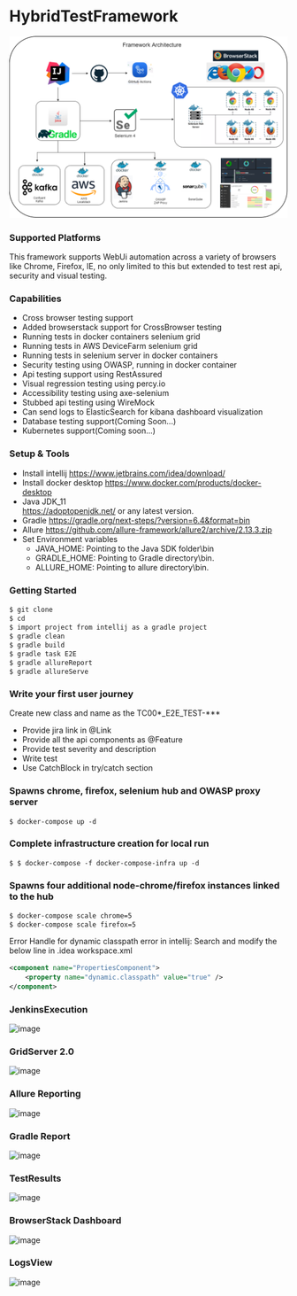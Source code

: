 # HybridTestFramework
![Selenium](/docs/screens/selenium.png)

### Supported Platforms
This framework supports WebUi automation across a variety of browsers like Chrome, Firefox, IE, no only limited to this but extended to test rest api, security and visual testing.

### Capabilities
* Cross browser testing support
* Added browserstack support for CrossBrowser testing
* Running tests in docker containers selenium grid
* Running tests in AWS DeviceFarm selenium grid
* Running tests in selenium server in docker containers
* Security testing using OWASP, running in docker container
* Api testing support using RestAssured
* Visual regression testing using percy.io
* Accessibility testing using axe-selenium
* Stubbed api testing using WireMock
* Can send logs to ElasticSearch for kibana dashboard visualization
* Database testing support(Coming Soon...)
* Kubernetes support(Coming soon...)

### Setup & Tools
* Install intellij
  https://www.jetbrains.com/idea/download/
* Install docker desktop
  https://www.docker.com/products/docker-desktop
* Java JDK_11  
  https://adoptopenjdk.net/ or any latest version.
* Gradle
  https://gradle.org/next-steps/?version=6.4&format=bin
* Allure
  https://github.com/allure-framework/allure2/archive/2.13.3.zip
* Set Environment variables
    * JAVA_HOME: Pointing to the Java SDK folder\bin
    * GRADLE_HOME: Pointing to Gradle directory\bin.
    * ALLURE_HOME: Pointing to allure directory\bin.

### Getting Started
```shell script
$ git clone 
$ cd 
$ import project from intellij as a gradle project
$ gradle clean
$ gradle build
$ gradle task E2E
$ gradle allureReport
$ gradle allureServe
```

### Write your first user journey
Create new class and name as the TC00*_E2E_TEST-***
- Provide jira link in @Link
- Provide all the api components as @Feature
- Provide test severity and description
- Write test
- Use CatchBlock in try/catch section

### Spawns chrome, firefox, selenium hub and OWASP proxy server
```shell script
$ docker-compose up -d
```

### Complete infrastructure creation for local run
```shell script
$ $ docker-compose -f docker-compose-infra up -d
```

### Spawns four additional node-chrome/firefox instances linked to the hub
```shell script
$ docker-compose scale chrome=5
$ docker-compose scale firefox=5
```

Error Handle for dynamic classpath error in intellij:
Search and modify the below line in .idea workspace.xml
```xml
<component name="PropertiesComponent">
    <property name="dynamic.classpath" value="true" />
</component>
```    

### JenkinsExecution
![image](/screens/jenkinsExecution.png)

### GridServer 2.0
![image](/screens/seleniumGrid.png)

### Allure Reporting
![image](/screens/allureReport.png)

### Gradle Report
![image](/screens/gradleReport.png)

### TestResults
![image](/screens/testResults.png)

### BrowserStack Dashboard
![image](/screens/browserStack.png)

### LogsView
![image](/screens/logs.png)      
